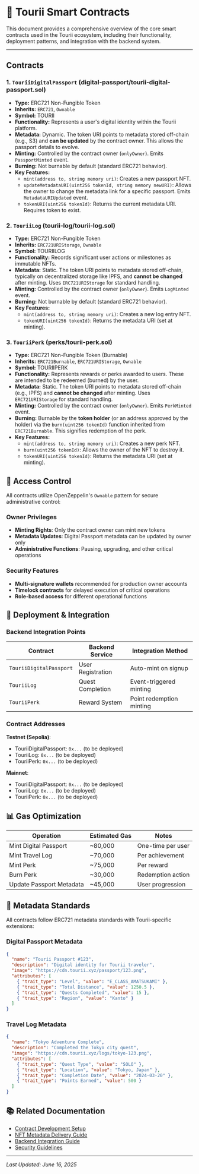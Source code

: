 # 🔗 Tourii Smart Contracts

This document provides a comprehensive overview of the core smart contracts used in the Tourii ecosystem, including their functionality, deployment patterns, and integration with the backend system.

---

## Contracts

### 1. `TouriiDigitalPassport` (digital-passport/tourii-digital-passport.sol)

- **Type:** ERC721 Non-Fungible Token
- **Inherits:** `ERC721`, `Ownable`
- **Symbol:** TOURII
- **Functionality:** Represents a user's digital identity within the Tourii platform.
- **Metadata:** Dynamic. The token URI points to metadata stored off-chain (e.g., S3) and **can be updated** by the contract owner. This allows the passport details to evolve.
- **Minting:** Controlled by the contract owner (`onlyOwner`). Emits `PassportMinted` event.
- **Burning:** Not burnable by default (standard ERC721 behavior).
- **Key Features:**
  - `mint(address to, string memory uri)`: Creates a new passport NFT.
  - `updateMetadataURI(uint256 tokenId, string memory newURI)`: Allows the owner to change the metadata link for a specific passport. Emits `MetadataURIUpdated` event.
  - `tokenURI(uint256 tokenId)`: Returns the current metadata URI. Requires token to exist.

### 2. `TouriiLog` (tourii-log/tourii-log.sol)

- **Type:** ERC721 Non-Fungible Token
- **Inherits:** `ERC721URIStorage`, `Ownable`
- **Symbol:** TOURIILOG
- **Functionality:** Records significant user actions or milestones as immutable NFTs.
- **Metadata:** Static. The token URI points to metadata stored off-chain, typically on decentralized storage like IPFS, and **cannot be changed** after minting. Uses `ERC721URIStorage` for standard handling.
- **Minting:** Controlled by the contract owner (`onlyOwner`). Emits `LogMinted` event.
- **Burning:** Not burnable by default (standard ERC721 behavior).
- **Key Features:**
  - `mint(address to, string memory uri)`: Creates a new log entry NFT.
  - `tokenURI(uint256 tokenId)`: Returns the metadata URI (set at minting).

### 3. `TouriiPerk` (perks/tourii-perk.sol)

- **Type:** ERC721 Non-Fungible Token (Burnable)
- **Inherits:** `ERC721Burnable`, `ERC721URIStorage`, `Ownable`
- **Symbol:** TOURIIPERK
- **Functionality:** Represents rewards or perks awarded to users. These are intended to be redeemed (burned) by the user.
- **Metadata:** Static. The token URI points to metadata stored off-chain (e.g., IPFS) and **cannot be changed** after minting. Uses `ERC721URIStorage` for standard handling.
- **Minting:** Controlled by the contract owner (`onlyOwner`). Emits `PerkMinted` event.
- **Burning:** Burnable by the **token holder** (or an address approved by the holder) via the `burn(uint256 tokenId)` function inherited from `ERC721Burnable`. This signifies redemption of the perk.
- **Key Features:**
  - `mint(address to, string memory uri)`: Creates a new perk NFT.
  - `burn(uint256 tokenId)`: Allows the owner of the NFT to destroy it.
  - `tokenURI(uint256 tokenId)`: Returns the metadata URI (set at minting).

## 🔐 Access Control

All contracts utilize OpenZeppelin's `Ownable` pattern for secure administrative control:

### Owner Privileges

- **Minting Rights**: Only the contract owner can mint new tokens
- **Metadata Updates**: Digital Passport metadata can be updated by owner only
- **Administrative Functions**: Pausing, upgrading, and other critical operations

### Security Features

- **Multi-signature wallets** recommended for production owner accounts
- **Timelock contracts** for delayed execution of critical operations
- **Role-based access** for different operational functions

## 🚀 Deployment & Integration

### Backend Integration Points

| Contract                | Backend Service   | Integration Method       |
| ----------------------- | ----------------- | ------------------------ |
| `TouriiDigitalPassport` | User Registration | Auto-mint on signup      |
| `TouriiLog`             | Quest Completion  | Event-triggered minting  |
| `TouriiPerk`            | Reward System     | Point redemption minting |

### Contract Addresses

**Testnet (Sepolia)**:

- TouriiDigitalPassport: `0x...` (to be deployed)
- TouriiLog: `0x...` (to be deployed)
- TouriiPerk: `0x...` (to be deployed)

**Mainnet**:

- TouriiDigitalPassport: `0x...` (to be deployed)
- TouriiLog: `0x...` (to be deployed)
- TouriiPerk: `0x...` (to be deployed)

## 📊 Gas Optimization

| Operation                | Estimated Gas | Notes             |
| ------------------------ | ------------- | ----------------- |
| Mint Digital Passport    | ~80,000       | One-time per user |
| Mint Travel Log          | ~70,000       | Per achievement   |
| Mint Perk                | ~75,000       | Per reward        |
| Burn Perk                | ~30,000       | Redemption action |
| Update Passport Metadata | ~45,000       | User progression  |

## 🔄 Metadata Standards

All contracts follow ERC721 metadata standards with Tourii-specific extensions:

### Digital Passport Metadata

```json
{
  "name": "Tourii Passport #123",
  "description": "Digital identity for Tourii traveler",
  "image": "https://cdn.tourii.xyz/passport/123.png",
  "attributes": [
    { "trait_type": "Level", "value": "E_CLASS_AMATSUKAMI" },
    { "trait_type": "Total Distance", "value": 1250.5 },
    { "trait_type": "Quests Completed", "value": 15 },
    { "trait_type": "Region", "value": "Kanto" }
  ]
}
```

### Travel Log Metadata

```json
{
  "name": "Tokyo Adventure Complete",
  "description": "Completed the Tokyo city quest",
  "image": "https://cdn.tourii.xyz/logs/tokyo-123.png",
  "attributes": [
    { "trait_type": "Quest Type", "value": "SOLO" },
    { "trait_type": "Location", "value": "Tokyo, Japan" },
    { "trait_type": "Completion Date", "value": "2024-03-20" },
    { "trait_type": "Points Earned", "value": 500 }
  ]
}
```

## 📚 Related Documentation

- [Contract Development Setup](../../contracts/README.md)
- [NFT Metadata Delivery Guide](../user/Tourii%20Passport%20NFT%20metadata%20delivery.md)
- [Backend Integration Guide](../BACKEND_FRONTEND_INTEGRATION.md)
- [Security Guidelines](../SECURITY_GUIDELINES.md)

---

_Last Updated: June 16, 2025_
